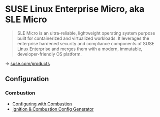 # SUSE Linux Enterprise Micro, aka SLE Micro

> SLE Micro is an ultra-reliable, lightweight operating system purpose built for containerized and virtualized workloads.
It leverages the enterprise hardened security and compliance components of SUSE Linux Enterprise and merges them with a modern, immutable, developer-friendly OS platform.

→ [suse.com/products](https://www.suse.com/products/micro/)

## Configuration

### Combustion

* [Configuring with Combustion](https://documentation.suse.com/sle-micro/5.5/html/SLE-Micro-all/cha-images-combustion.html)
* [Ignition & Combustion Config Generator](https://opensuse.github.io/fuel-ignition/)
